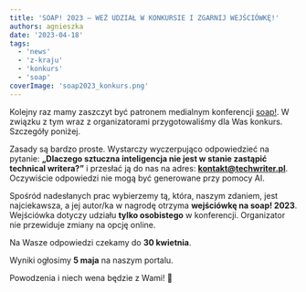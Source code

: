 ```yaml
---
title: 'SOAP! 2023 – WEŹ UDZIAŁ W KONKURSIE I ZGARNIJ WEJŚCIÓWKĘ!'
authors: agnieszka
date: '2023-04-18'
tags:
  - 'news'
  - 'z-kraju'
  - 'konkurs'
  - 'soap'
coverImage: 'soap2023_konkurs.png'
---
```


Kolejny raz mamy zaszczyt być patronem medialnym konferencji
[soap!](https://soapconf.com/). W związku z tym wraz z organizatorami
przygotowaliśmy dla Was konkurs. Szczegóły poniżej.

<!--truncate-->

Zasady są bardzo proste. Wystarczy wyczerpująco odpowiedzieć na pytanie:
**„Dlaczego sztuczna inteligencja nie jest w stanie zastąpić technical
writera?”** i przesłać ją do nas na adres: **kontakt@techwriter.pl**. Oczywiście
odpowiedzi nie mogą być generowane przy pomocy AI.

Spośród nadesłanych prac wybierzemy tą, która, naszym zdaniem, jest
najciekawsza, a jej autor/ka w nagrodę otrzyma **wejściówkę na soap! 2023**.
Wejściówka dotyczy udziału **tylko osobistego** w konferencji. Organizator nie
przewiduje zmiany na opcję online.

Na Wasze odpowiedzi czekamy do **30 kwietnia**.

Wyniki ogłosimy **5 maja** na naszym portalu.

Powodzenia i niech wena będzie z Wami! 🙂
